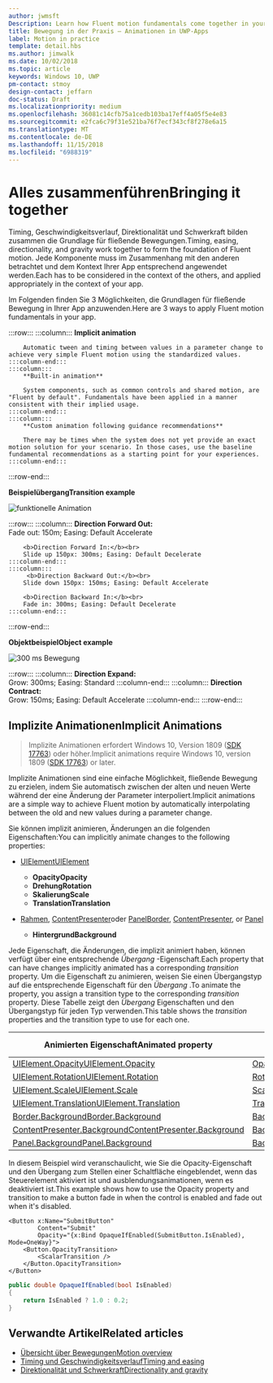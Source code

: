 ```yaml
---
author: jwmsft
Description: Learn how Fluent motion fundamentals come together in your app.
title: Bewegung in der Praxis – Animationen in UWP-Apps
label: Motion in practice
template: detail.hbs
ms.author: jimwalk
ms.date: 10/02/2018
ms.topic: article
keywords: Windows 10, UWP
pm-contact: stmoy
design-contact: jeffarn
doc-status: Draft
ms.localizationpriority: medium
ms.openlocfilehash: 36081c14cfb75a1cedb103ba17eff4a05f5e4e83
ms.sourcegitcommit: e2fca6c79f31e521ba76f7ecf343cf8f278e6a15
ms.translationtype: MT
ms.contentlocale: de-DE
ms.lasthandoff: 11/15/2018
ms.locfileid: "6988319"
---
```

# <a name="bringing-it-together"></a><span data-ttu-id="8683d-103">Alles zusammenführen</span><span class="sxs-lookup"><span data-stu-id="8683d-103">Bringing it together</span></span>

<span data-ttu-id="8683d-104">Timing, Geschwindigkeitsverlauf, Direktionalität und Schwerkraft bilden zusammen die Grundlage für fließende Bewegungen.</span><span class="sxs-lookup"><span data-stu-id="8683d-104">Timing, easing, directionality, and gravity work together to form the foundation of Fluent motion.</span></span> <span data-ttu-id="8683d-105">Jede Komponente muss im Zusammenhang mit den anderen betrachtet und dem Kontext Ihrer App entsprechend angewendet werden.</span><span class="sxs-lookup"><span data-stu-id="8683d-105">Each has to be considered in the context of the others, and applied appropriately in the context of your app.</span></span>

<span data-ttu-id="8683d-106">Im Folgenden finden Sie 3 Möglichkeiten, die Grundlagen für fließende Bewegung in Ihrer App anzuwenden.</span><span class="sxs-lookup"><span data-stu-id="8683d-106">Here are 3 ways to apply Fluent motion fundamentals in your app.</span></span>

:::row:::
    :::column:::
        **Implicit animation**

        Automatic tween and timing between values in a parameter change to achieve very simple Fluent motion using the standardized values.
    :::column-end:::
    :::column:::
        **Built-in animation**

        System components, such as common controls and shared motion, are "Fluent by default". Fundamentals have been applied in a manner consistent with their implied usage.
    :::column-end:::
    :::column:::
        **Custom animation following guidance recommendations**

        There may be times when the system does not yet provide an exact motion solution for your scenario. In those cases, use the baseline fundamental recommendations as a starting point for your experiences.
    :::column-end:::
:::row-end:::

**<span data-ttu-id="8683d-107">Beispielübergang</span><span class="sxs-lookup"><span data-stu-id="8683d-107">Transition example</span></span>**

![funktionelle Animation](images/pageRefresh.gif)

:::row:::
    :::column:::
        <b>Direction Forward Out:</b><br>
        Fade out: 150m; Easing: Default Accelerate

        <b>Direction Forward In:</b><br>
        Slide up 150px: 300ms; Easing: Default Decelerate
    :::column-end:::
    :::column:::
         <b>Direction Backward Out:</b><br>
        Slide down 150px: 150ms; Easing: Default Accelerate

        <b>Direction Backward In:</b><br>
        Fade in: 300ms; Easing: Default Decelerate
    :::column-end:::
:::row-end:::

**<span data-ttu-id="8683d-109">Objektbeispiel</span><span class="sxs-lookup"><span data-stu-id="8683d-109">Object example</span></span>**

 ![300 ms Bewegung](images/control.gif)

:::row:::
    :::column:::
        <b>Direction Expand:</b><br>
        Grow: 300ms; Easing: Standard
    :::column-end:::
    :::column:::
        <b>Direction Contract:</b><br>
        Grow: 150ms; Easing: Default Accelerate
    :::column-end:::
:::row-end:::

## <a name="implicit-animations"></a><span data-ttu-id="8683d-111">Implizite Animationen</span><span class="sxs-lookup"><span data-stu-id="8683d-111">Implicit Animations</span></span>

> <span data-ttu-id="8683d-112">Implizite Animationen erfordert Windows 10, Version 1809 ([SDK 17763](https://developer.microsoft.com/windows/downloads/windows-10-sdk)) oder höher.</span><span class="sxs-lookup"><span data-stu-id="8683d-112">Implicit animations require Windows 10, version 1809 ([SDK 17763](https://developer.microsoft.com/windows/downloads/windows-10-sdk)) or later.</span></span>


<span data-ttu-id="8683d-113">Implizite Animationen sind eine einfache Möglichkeit, fließende Bewegung zu erzielen, indem Sie automatisch zwischen der alten und neuen Werte während der eine Änderung der Parameter interpoliert.</span><span class="sxs-lookup"><span data-stu-id="8683d-113">Implicit animations are a simple way to achieve Fluent motion by automatically interpolating between the old and new values during a parameter change.</span></span>

<span data-ttu-id="8683d-114">Sie können implizit animieren, Änderungen an die folgenden Eigenschaften:</span><span class="sxs-lookup"><span data-stu-id="8683d-114">You can implicitly animate changes to the following properties:</span></span>

- [<span data-ttu-id="8683d-115">UIElement</span><span class="sxs-lookup"><span data-stu-id="8683d-115">UIElement</span></span>](/uwp/api/windows.ui.xaml.uielement)
  - **<span data-ttu-id="8683d-116">Opacity</span><span class="sxs-lookup"><span data-stu-id="8683d-116">Opacity</span></span>**
  - **<span data-ttu-id="8683d-117">Drehung</span><span class="sxs-lookup"><span data-stu-id="8683d-117">Rotation</span></span>**
  - **<span data-ttu-id="8683d-118">Skalierung</span><span class="sxs-lookup"><span data-stu-id="8683d-118">Scale</span></span>**
  - **<span data-ttu-id="8683d-119">Translation</span><span class="sxs-lookup"><span data-stu-id="8683d-119">Translation</span></span>**

- <span data-ttu-id="8683d-120">[Rahmen](/uwp/api/windows.ui.xaml.controls.border), [ContentPresenter](/uwp/api/windows.ui.xaml.controls.contentpresenter)oder [Panel](/uwp/api/windows.ui.xaml.controls.panel)</span><span class="sxs-lookup"><span data-stu-id="8683d-120">[Border](/uwp/api/windows.ui.xaml.controls.border), [ContentPresenter](/uwp/api/windows.ui.xaml.controls.contentpresenter), or [Panel](/uwp/api/windows.ui.xaml.controls.panel)</span></span>
  - **<span data-ttu-id="8683d-121">Hintergrund</span><span class="sxs-lookup"><span data-stu-id="8683d-121">Background</span></span>**

<span data-ttu-id="8683d-122">Jede Eigenschaft, die Änderungen, die implizit animiert haben, können verfügt über eine entsprechende _Übergang_ -Eigenschaft.</span><span class="sxs-lookup"><span data-stu-id="8683d-122">Each property that can have changes implicitly animated has a corresponding _transition_ property.</span></span> <span data-ttu-id="8683d-123">Um die Eigenschaft zu animieren, weisen Sie einen Übergangstyp auf die entsprechende Eigenschaft für den _Übergang_ .</span><span class="sxs-lookup"><span data-stu-id="8683d-123">To animate the property, you assign a transition type to the corresponding _transition_ property.</span></span> <span data-ttu-id="8683d-124">Diese Tabelle zeigt den _Übergang_ Eigenschaften und den Übergangstyp für jeden Typ verwenden.</span><span class="sxs-lookup"><span data-stu-id="8683d-124">This table shows the _transition_ properties and the transition type to use for each one.</span></span>

| <span data-ttu-id="8683d-125">Animierten Eigenschaft</span><span class="sxs-lookup"><span data-stu-id="8683d-125">Animated property</span></span> | <span data-ttu-id="8683d-126">Übergang-Eigenschaft</span><span class="sxs-lookup"><span data-stu-id="8683d-126">Transition property</span></span> | <span data-ttu-id="8683d-127">Implizite Übergangstyp</span><span class="sxs-lookup"><span data-stu-id="8683d-127">Implicit transition type</span></span> |
| -- | -- | -- |
| [<span data-ttu-id="8683d-128">UIElement.Opacity</span><span class="sxs-lookup"><span data-stu-id="8683d-128">UIElement.Opacity</span></span>](/uwp/api/windows.ui.xaml.uielement.opacity) | [<span data-ttu-id="8683d-129">OpacityTransition</span><span class="sxs-lookup"><span data-stu-id="8683d-129">OpacityTransition</span></span>](/uwp/api/windows.ui.xaml.uielement.opacitytransition) | [<span data-ttu-id="8683d-130">ScalarTransition</span><span class="sxs-lookup"><span data-stu-id="8683d-130">ScalarTransition</span></span>](/uwp/api/windows.ui.xaml.scalartransition) |
| [<span data-ttu-id="8683d-131">UIElement.Rotation</span><span class="sxs-lookup"><span data-stu-id="8683d-131">UIElement.Rotation</span></span>](/uwp/api/windows.ui.xaml.uielement.rotation) | [<span data-ttu-id="8683d-132">RotationTransition</span><span class="sxs-lookup"><span data-stu-id="8683d-132">RotationTransition</span></span>](/uwp/api/windows.ui.xaml.uielement.rotationtransition) | [<span data-ttu-id="8683d-133">ScalarTransition</span><span class="sxs-lookup"><span data-stu-id="8683d-133">ScalarTransition</span></span>](/uwp/api/windows.ui.xaml.scalartransition) |
| [<span data-ttu-id="8683d-134">UIElement.Scale</span><span class="sxs-lookup"><span data-stu-id="8683d-134">UIElement.Scale</span></span>](/uwp/api/windows.ui.xaml.uielement.scale) | [<span data-ttu-id="8683d-135">ScaleTransition</span><span class="sxs-lookup"><span data-stu-id="8683d-135">ScaleTransition</span></span>](/uwp/api/windows.ui.xaml.uielement.scaletransition) | [<span data-ttu-id="8683d-136">Vector3Transition</span><span class="sxs-lookup"><span data-stu-id="8683d-136">Vector3Transition</span></span>](/uwp/api/windows.ui.xaml.uielement.vector3transition) |
| [<span data-ttu-id="8683d-137">UIElement.Translation</span><span class="sxs-lookup"><span data-stu-id="8683d-137">UIElement.Translation</span></span>](/uwp/api/windows.ui.xaml.uielement.scale) | [<span data-ttu-id="8683d-138">TranslationTransition</span><span class="sxs-lookup"><span data-stu-id="8683d-138">TranslationTransition</span></span>](/uwp/api/windows.ui.xaml.uielement.translationtransition) | [<span data-ttu-id="8683d-139">Vector3Transition</span><span class="sxs-lookup"><span data-stu-id="8683d-139">Vector3Transition</span></span>](/uwp/api/windows.ui.xaml.uielement.vector3transition) |
| [<span data-ttu-id="8683d-140">Border.Background</span><span class="sxs-lookup"><span data-stu-id="8683d-140">Border.Background</span></span>](/uwp/api/windows.ui.xaml.controls.border.background) | [<span data-ttu-id="8683d-141">BackgroundTransition</span><span class="sxs-lookup"><span data-stu-id="8683d-141">BackgroundTransition</span></span>](/uwp/api/windows.ui.xaml.controls.border.backgroundtransition) | [<span data-ttu-id="8683d-142">BrushTransition</span><span class="sxs-lookup"><span data-stu-id="8683d-142">BrushTransition</span></span>](//uwp/api/windows.ui.xaml.uielement.brushtransition) |
| [<span data-ttu-id="8683d-143">ContentPresenter.Background</span><span class="sxs-lookup"><span data-stu-id="8683d-143">ContentPresenter.Background</span></span>](/uwp/api/windows.ui.xaml.controls.contentpresenter.background) | [<span data-ttu-id="8683d-144">BackgroundTransition</span><span class="sxs-lookup"><span data-stu-id="8683d-144">BackgroundTransition</span></span>](/uwp/api/windows.ui.xaml.controls.contentpresenter.backgroundtransition) | [<span data-ttu-id="8683d-145">BrushTransition</span><span class="sxs-lookup"><span data-stu-id="8683d-145">BrushTransition</span></span>](//uwp/api/windows.ui.xaml.uielement.brushtransition) |
| [<span data-ttu-id="8683d-146">Panel.Background</span><span class="sxs-lookup"><span data-stu-id="8683d-146">Panel.Background</span></span>](/uwp/api/windows.ui.xaml.controls.panel.background) | [<span data-ttu-id="8683d-147">BackgroundTransition</span><span class="sxs-lookup"><span data-stu-id="8683d-147">BackgroundTransition</span></span>](/uwp/api/windows.ui.xaml.controls.panel.backgroundtransition)  | [<span data-ttu-id="8683d-148">BrushTransition</span><span class="sxs-lookup"><span data-stu-id="8683d-148">BrushTransition</span></span>](//uwp/api/windows.ui.xaml.uielement.brushtransition) |

<span data-ttu-id="8683d-149">In diesem Beispiel wird veranschaulicht, wie Sie die Opacity-Eigenschaft und den Übergang zum Stellen einer Schaltfläche eingeblendet, wenn das Steuerelement aktiviert ist und ausblendungsanimationen, wenn es deaktiviert ist.</span><span class="sxs-lookup"><span data-stu-id="8683d-149">This example shows how to use the Opacity property and transition to make a button fade in when the control is enabled and fade out when it's disabled.</span></span>

```xaml
<Button x:Name="SubmitButton"
        Content="Submit"
        Opacity="{x:Bind OpaqueIfEnabled(SubmitButton.IsEnabled), Mode=OneWay}">
    <Button.OpacityTransition>
        <ScalarTransition />
    </Button.OpacityTransition>
</Button>
```

```csharp
public double OpaqueIfEnabled(bool IsEnabled)
{
    return IsEnabled ? 1.0 : 0.2;
}
```

## <a name="related-articles"></a><span data-ttu-id="8683d-150">Verwandte Artikel</span><span class="sxs-lookup"><span data-stu-id="8683d-150">Related articles</span></span>

- [<span data-ttu-id="8683d-151">Übersicht über Bewegungen</span><span class="sxs-lookup"><span data-stu-id="8683d-151">Motion overview</span></span>](index.md)
- [<span data-ttu-id="8683d-152">Timing und Geschwindigkeitsverlauf</span><span class="sxs-lookup"><span data-stu-id="8683d-152">Timing and easing</span></span>](timing-and-easing.md)
- [<span data-ttu-id="8683d-153">Direktionalität und Schwerkraft</span><span class="sxs-lookup"><span data-stu-id="8683d-153">Directionality and gravity</span></span>](directionality-and-gravity.md)